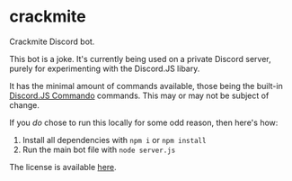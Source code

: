 # crackmite
Crackmite Discord bot.

This bot is a joke. It's currently being used on a private Discord server, purely for experimenting with the Discord.JS libary.

It has the minimal amount of commands available, those being the built-in [Discord.JS Commando](https://github.com/discordjs/Commando) commands. This may or may not be subject of change.

If you *do* chose to run this locally for some odd reason, then here's how:

1. Install all dependencies with `npm i` or `npm install`
2. Run the main bot file with `node server.js`

The license is available [here](https://github.com/theikegeraads/crackmite/LICENCE).
